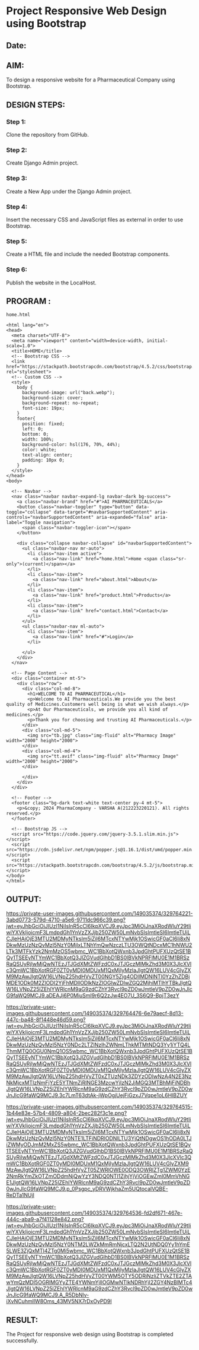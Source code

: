 # Project Responsive Web Design using Bootstrap
## Date:

## AIM:
To design a responsive website for a Pharmaceutical Company using Bootstrap.


## DESIGN STEPS:

### Step 1:
Clone the repository from GitHub.

### Step 2:
Create Django Admin project.

### Step 3:
Create a New App under the Django Admin project.

### Step 4:
Insert the necessary CSS and JavaScript files as external in order to use Bootstrap.

### Step 5:
Create a HTML file and include the needed Bootstrap components.

### Step 6:
Publish the website in the LocalHost.

## PROGRAM :
```
home.html

<html lang="en">
<head>
  <meta charset="UTF-8">
  <meta name="viewport" content="width=device-width, initial-scale=1.0">
  <title>HOME</title>
  <!-- Bootstrap CSS -->
  <link href="https://stackpath.bootstrapcdn.com/bootstrap/4.5.2/css/bootstrap.min.css" rel="stylesheet">
  <!-- Custom CSS -->
  <style>
    body {
      background-image: url("back.webp");
      background-size: cover;
      background-repeat: no-repeat;
      font-size: 19px;
    }
    footer{
      position: fixed;
      left: 0;
      bottom: 0;
      width: 100%;
      background-color: hsl(176, 70%, 44%); 
      color: white;
      text-align: center;
      padding: 10px 0; 
    }
  </style>
</head>
<body>

  <!-- Navbar -->
  <nav class="navbar navbar-expand-lg navbar-dark bg-success">
    <a class="navbar-brand" href="#">AI PHARMACEUTICALS</a>
    <button class="navbar-toggler" type="button" data-toggle="collapse" data-target="#navbarSupportedContent" aria-controls="navbarSupportedContent" aria-expanded="false" aria-label="Toggle navigation">
      <span class="navbar-toggler-icon"></span>
    </button>

    <div class="collapse navbar-collapse" id="navbarSupportedContent">
      <ul class="navbar-nav mr-auto">
        <li class="nav-item active">
          <a class="nav-link" href="home.html">Home <span class="sr-only">(current)</span></a>
        </li>
        <li class="nav-item">
          <a class="nav-link" href="about.html">About</a>
        </li>
        <li class="nav-item">
          <a class="nav-link" href="product.html">Products</a>
        </li>
        <li class="nav-item">
          <a class="nav-link" href="contact.html">Contact</a>
        </li>
      </ul>
      <ul class="navbar-nav ml-auto">
        <li class="nav-item">
          <a class="nav-link" href="#">Login</a>
        </li>
        
      </ul>
    </div>
  </nav>

  <!-- Page Content -->
  <div class="container mt-5">
    <div class="row">
      <div class="col-md-8">
        <h1>WELCOME TO AI PHARMACEUTICAL</h1>
        <p>Welcome to AI Pharmaceuticals.We provide you the best quality of Medicines.Customers well being is what we wish always.</p>
        <p>At Our Pharmaceuticals, we provide you all kind of medicines.</p>
        <p>Thank you for choosing and trusting AI Pharmaceuticals.</p>
      </div>
      <div class="col-md-5">
        <img src="tb.jpg" class="img-fluid" alt="Pharmacy Image" width="2000" height="2000">
      </div>
      <div class="col-md-4">
        <img src="tt.avif" class="img-fluid" alt="Pharmacy Image" width="2000" height="2000">
      </div>
       
      </div>
    </div>
  </div>

  <!-- Footer -->
  <footer class="bg-dark text-white text-center py-4 mt-5">
    <p>&copy; 2024 PharmaCompany - VARSHA A(212223220121). All rights reserved.</p>
  </footer>

  <!-- Bootstrap JS -->
  <script src="https://code.jquery.com/jquery-3.5.1.slim.min.js"></script>
  <script src="https://cdn.jsdelivr.net/npm/popper.js@1.16.1/dist/umd/popper.min.js"></script>
  <script src="https://stackpath.bootstrapcdn.com/bootstrap/4.5.2/js/bootstrap.min.js"></script>
</body>
</html>
```


## OUTPUT:

https://private-user-images.githubusercontent.com/149035374/329764221-3abd0773-579d-4710-a5e6-9711dc966c39.png?jwt=eyJhbGciOiJIUzI1NiIsInR5cCI6IkpXVCJ9.eyJpc3MiOiJnaXRodWIuY29tIiwiYXVkIjoicmF3LmdpdGh1YnVzZXJjb250ZW50LmNvbSIsImtleSI6ImtleTUiLCJleHAiOjE3MTU2MDMyNTksIm5iZiI6MTcxNTYwMjk1OSwicGF0aCI6Ii8xNDkwMzUzNzQvMzI5NzY0MjIxLTNhYmQwNzczLTU3OWQtNDcxMC1hNWU2LTk3MTFkYzk2NmMzOS5wbmc_WC1BbXotQWxnb3JpdGhtPUFXUzQtSE1BQy1TSEEyNTYmWC1BbXotQ3JlZGVudGlhbD1BS0lBVkNPRFlMU0E1M1BRSzRaQSUyRjIwMjQwNTEzJTJGdXMtZWFzdC0xJTJGczMlMkZhd3M0X3JlcXVlc3QmWC1BbXotRGF0ZT0yMDI0MDUxM1QxMjIyMzlaJlgtQW16LUV4cGlyZXM9MzAwJlgtQW16LVNpZ25hdHVyZT00NGY5Zjg4ODllMDNlNTI0YzZhZDBjMDE1ODk0M2ZlODI2YjFhMDllODlkNzZlOGIwZDIwZGQ2MjhiMTlhYTBkJlgtQW16LVNpZ25lZEhlYWRlcnM9aG9zdCZhY3Rvcl9pZD0wJmtleV9pZD0wJnJlcG9faWQ9MCJ9.aDEAJj6P0MiuSmI9r6Q2zJw4EO7U_3S6Q9-BpjT3ezY

https://private-user-images.githubusercontent.com/149035374/329764476-6e79aecf-8d13-447c-ba48-8f1448e46d59.png?jwt=eyJhbGciOiJIUzI1NiIsInR5cCI6IkpXVCJ9.eyJpc3MiOiJnaXRodWIuY29tIiwiYXVkIjoicmF3LmdpdGh1YnVzZXJjb250ZW50LmNvbSIsImtleSI6ImtleTUiLCJleHAiOjE3MTU2MDMyNTksIm5iZiI6MTcxNTYwMjk1OSwicGF0aCI6Ii8xNDkwMzUzNzQvMzI5NzY0NDc2LTZlNzlhZWNmLThkMTMtNDQ3Yy1iYTQ4LThmMTQ0OGU0NmQ1OS5wbmc_WC1BbXotQWxnb3JpdGhtPUFXUzQtSE1BQy1TSEEyNTYmWC1BbXotQ3JlZGVudGlhbD1BS0lBVkNPRFlMU0E1M1BRSzRaQSUyRjIwMjQwNTEzJTJGdXMtZWFzdC0xJTJGczMlMkZhd3M0X3JlcXVlc3QmWC1BbXotRGF0ZT0yMDI0MDUxM1QxMjIyMzlaJlgtQW16LUV4cGlyZXM9MzAwJlgtQW16LVNpZ25hdHVyZT0xZTUzNDk3ZDYzODIwNzA4N2E3NzNkMjcxMTIzNmFjYzE5YTNmZjRlNGE3MzcwYjIzN2JjMGQ3MTBhMjFiNDBhJlgtQW16LVNpZ25lZEhlYWRlcnM9aG9zdCZhY3Rvcl9pZD0wJmtleV9pZD0wJnJlcG9faWQ9MCJ9.3c7LmT63dtAk-jWpOgjUejFiGzxJ7Vqpe1oL6HIBZUY

https://private-user-images.githubusercontent.com/149035374/329764515-1b44e83e-57b4-4809-a804-2bec282f3c1e.png?jwt=eyJhbGciOiJIUzI1NiIsInR5cCI6IkpXVCJ9.eyJpc3MiOiJnaXRodWIuY29tIiwiYXVkIjoicmF3LmdpdGh1YnVzZXJjb250ZW50LmNvbSIsImtleSI6ImtleTUiLCJleHAiOjE3MTU2MDMyNTksIm5iZiI6MTcxNTYwMjk1OSwicGF0aCI6Ii8xNDkwMzUzNzQvMzI5NzY0NTE1LTFiNDRlODNlLTU3YjQtNDgwOS1hODA0LTJiZWMyODJmM2MxZS5wbmc_WC1BbXotQWxnb3JpdGhtPUFXUzQtSE1BQy1TSEEyNTYmWC1BbXotQ3JlZGVudGlhbD1BS0lBVkNPRFlMU0E1M1BRSzRaQSUyRjIwMjQwNTEzJTJGdXMtZWFzdC0xJTJGczMlMkZhd3M0X3JlcXVlc3QmWC1BbXotRGF0ZT0yMDI0MDUxM1QxMjIyMzlaJlgtQW16LUV4cGlyZXM9MzAwJlgtQW16LVNpZ25hdHVyZT05ZWRlOWE0ODQ3OWRlZTg1ZWM0YzE2NmRkYmZkOTZmODdmNjQwYzY3NDQ0NTI1ZjhjYjViOGEwZmI0MmVhNGE1JlgtQW16LVNpZ25lZEhlYWRlcnM9aG9zdCZhY3Rvcl9pZD0wJmtleV9pZD0wJnJlcG9faWQ9MCJ9.p_0Psgpc_yDRVWjkhaZm5UQtocalVQBE-ReDTa1NUjI

https://private-user-images.githubusercontent.com/149035374/329764536-fd2df671-467e-444c-aba9-a7f41128e842.png?jwt=eyJhbGciOiJIUzI1NiIsInR5cCI6IkpXVCJ9.eyJpc3MiOiJnaXRodWIuY29tIiwiYXVkIjoicmF3LmdpdGh1YnVzZXJjb250ZW50LmNvbSIsImtleSI6ImtleTUiLCJleHAiOjE3MTU2MDMyNTksIm5iZiI6MTcxNTYwMjk1OSwicGF0aCI6Ii8xNDkwMzUzNzQvMzI5NzY0NTM2LWZkMmRmNjcxLTQ2N2UtNDQ0Yy1hYmE5LWE3ZjQxMTI4ZTg0Mi5wbmc_WC1BbXotQWxnb3JpdGhtPUFXUzQtSE1BQy1TSEEyNTYmWC1BbXotQ3JlZGVudGlhbD1BS0lBVkNPRFlMU0E1M1BRSzRaQSUyRjIwMjQwNTEzJTJGdXMtZWFzdC0xJTJGczMlMkZhd3M0X3JlcXVlc3QmWC1BbXotRGF0ZT0yMDI0MDUxM1QxMjIyMzlaJlgtQW16LUV4cGlyZXM9MzAwJlgtQW16LVNpZ25hdHVyZT00YWM5OTY5ODRiNzliZTVkZTE2ZTAwYmQzMDI5OGRlMGYyZTE4YWNmYjllOGMwNTlkNDRhYjI2ZGY4NzBlMTc4JlgtQW16LVNpZ25lZEhlYWRlcnM9aG9zdCZhY3Rvcl9pZD0wJmtleV9pZD0wJnJlcG9faWQ9MCJ9.A_R5DbNlv-iXvNCuhmlIW8Oms_43MV5NX7rDxOyPD9I

## RESULT:
The Project for responsive web design using Bootstrap is completed successfully.
